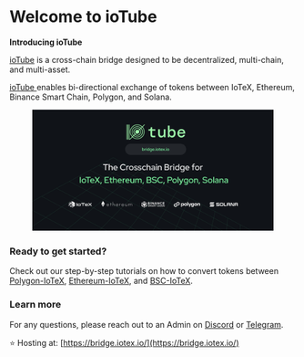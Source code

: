 # Welcome to ioTube

**Introducing ioTube**

[ioTube](https://iotube.org) is a cross-chain bridge designed to be decentralized, multi-chain, and multi-asset.

[ioTube ](https://iotube.org/)enables bi-directional exchange of tokens between IoTeX, Ethereum, Binance Smart Chain, Polygon, and Solana.

<figure><img src=".gitbook/assets/iotube.jpeg" alt=""><figcaption></figcaption></figure>

### **Ready to get started?**&#x20;

Check out our step-by-step tutorials on how to convert tokens between [Polygon-IoTeX](https://community.iotex.io/t/iotube-tutorial-cross-transfer-tokens-between-polygon-and-iotex/2735), [Ethereum-IoTeX](https://community.iotex.io/t/iotube-tutorial-moving-tokens-between-ethereum-and-iotex/1452), and [BSC-IoTeX](https://community.iotex.io/t/iotube-tutorial-moving-tokens-between-binance-smart-chain-and-iotex/2218).&#x20;

### Learn more

For any questions, please reach out to an Admin on [Discord](https://iotex.io/devdiscord) or [Telegram](https://t.me/IoTeXGroup).

⭐ Hosting at: [https://bridge.iotex.io/](https://bridge.iotex.io/)
